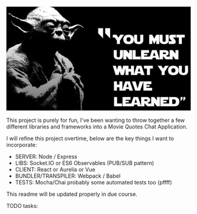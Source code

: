 ![alt text][logo]

This project is purely for fun, I've been wanting to throw together a few different libraries and frameworks into a Movie Quotes Chat Application.

I will refine this project overtime, below are the key things I want to incorporate:

* SERVER: Node / Express
* LIBS: Socket.IO or ES6 Observables (PUB/SUB pattern)
* CLIENT: React or Aurelia or Vue
* BUNDLER/TRANSPILER: Webpack / Babel
* TESTS: Mocha/Chai probably some automated tests too (pffff)

This readme will be updated properly in due course.

TODO tasks:

[logo]: https://github.com/Matt-Webb/movie-quotes/blob/master/src/public/img/star-wars.jpeg "Movie Quotes"
